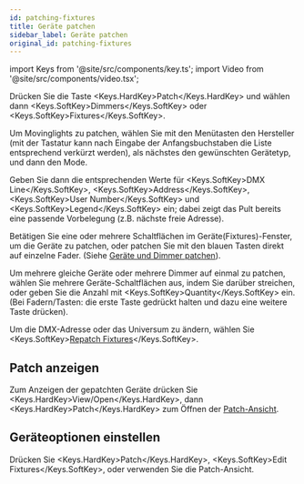```yaml
---
id: patching-fixtures
title: Geräte patchen
sidebar_label: Geräte patchen
original_id: patching-fixtures
---
```


import Keys from '@site/src/components/key.ts';
import Video from '@site/src/components/video.tsx';

Drücken Sie die Taste <Keys.HardKey>Patch</Keys.HardKey> und wählen dann <Keys.SoftKey>Dimmers</Keys.SoftKey> oder
<Keys.SoftKey>Fixtures</Keys.SoftKey>.

Um Movinglights zu patchen, wählen Sie mit den Menütasten den Hersteller
(mit der Tastatur kann nach Eingabe der Anfangsbuchstaben die Liste
entsprechend verkürzt werden), als nächstes den gewünschten Gerätetyp,
und dann den Mode.

Geben Sie dann die entsprechenden Werte für <Keys.SoftKey>DMX Line</Keys.SoftKey>, <Keys.SoftKey>Address</Keys.SoftKey>,
<Keys.SoftKey>User Number</Keys.SoftKey> und <Keys.SoftKey>Legend</Keys.SoftKey> ein; dabei zeigt das Pult bereits eine
passende Vorbelegung (z.B. nächste freie Adresse).

Betätigen Sie eine oder mehrere Schaltflächen im
Geräte(Fixtures)-Fenster, um die Geräte zu patchen, oder patchen Sie mit
den blauen Tasten direkt auf einzelne Fader.  (Siehe [Geräte und Dimmer patchen](../patching/patching-new-fixtures-or-dimmers.md)).

Um mehrere gleiche Geräte oder mehrere Dimmer auf einmal zu patchen,
wählen Sie mehrere Geräte-Schaltflächen aus, indem Sie darüber
streichen, oder geben Sie die Anzahl mit <Keys.SoftKey>Quantity</Keys.SoftKey> ein. (Bei
Fadern/Tasten: die erste Taste gedrückt halten und dazu eine weitere
Taste drücken).

Um die DMX-Adresse oder das Universum zu ändern, wählen Sie <Keys.SoftKey>[Repatch Fixtures](../patching/changing-the-patch.md#ändern-der-dmx-adresse-im-patch-menü)</Keys.SoftKey>.

## Patch anzeigen

Zum Anzeigen der gepatchten Geräte drücken Sie
<Keys.HardKey>View/Open</Keys.HardKey>, dann <Keys.HardKey>Patch</Keys.HardKey> zum Öffnen der [Patch-Ansicht](../patching/changing-the-patch.md#patch-view).

## Geräteoptionen einstellen

Drücken Sie <Keys.HardKey>Patch</Keys.HardKey>, <Keys.SoftKey>Edit Fixtures</Keys.SoftKey>, oder verwenden Sie die
Patch-Ansicht.
